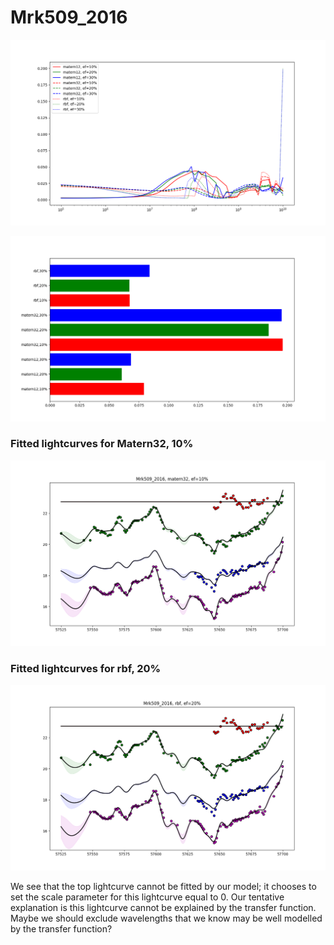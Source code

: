 # Mrk509_2016

![Mrk509_2016_posterior_mass](Mrk509/2016/Experiment1/massposterior.png)

![Mrk509_2016_bar_plot](Mrk509/2016/Experiment1/barposterior.png)

### Fitted lightcurves for Matern32, 10%

![Mrk509_2016_best_fit_mater32,ef10](Mrk509/2016/Experiment1/fit_matern32_10.png)

### Fitted lightcurves for rbf, 20%

![Mrk509_2016_best_fit_rbf,ef20](Mrk509/2016/Experiment1/fit_rbf_20.png)

We see that the top lightcurve cannot be fitted by our model; it chooses to set the scale parameter for this lightcurve equal to 0. Our tentative explanation is this lightcurve cannot be explained by the transfer function. Maybe we should exclude wavelengths that we know may be well modelled by the transfer function?
